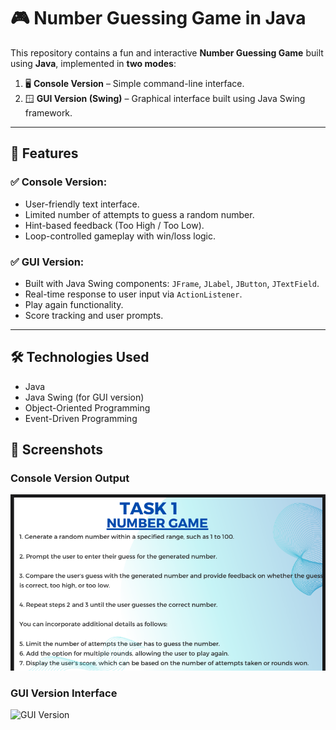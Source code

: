 # 🎮 Number Guessing Game in Java

This repository contains a fun and interactive **Number Guessing Game** built using **Java**, implemented in **two modes**:

1. 🖥️ **Console Version** – Simple command-line interface.
2. 🪟 **GUI Version (Swing)** – Graphical interface built using Java Swing framework.

---

## 🚀 Features

### ✅ Console Version:
- User-friendly text interface.
- Limited number of attempts to guess a random number.
- Hint-based feedback (Too High / Too Low).
- Loop-controlled gameplay with win/loss logic.

### ✅ GUI Version:
- Built with Java Swing components: `JFrame`, `JLabel`, `JButton`, `JTextField`.
- Real-time response to user input via `ActionListener`.
- Play again functionality.
- Score tracking and user prompts.

---

## 🛠️ Technologies Used
- Java
- Java Swing (for GUI version)
- Object-Oriented Programming
- Event-Driven Programming
## 📸 Screenshots

### Console Version Output
![Console Version](Guessinggame.png)

### GUI Version Interface
![GUI Version](screenshots/SwingGUI.png)





